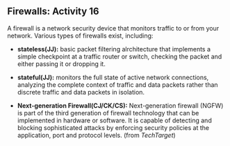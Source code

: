 ## Firewalls: Activity 16

A firewall is a network security device that monitors traffic to or from your network. Various types of firewalls exist, including:

- **stateless(JJ):** basic packet filtering alrchitecture that implements a simple checkpoint at a traffic router or switch, checking the packet and either passing it or dropping it.
- **stateful(JJ):** monitors the full state of active network connections, analyzing the complete context of traffic and data packets rather than discrete traffic and data packets in isolation.

- **Next-generation Firewall(CJ/CK/CS):** Next-generation firewall (NGFW) is part of the third generation of firewall technology that can be implemented in hardware or software. It is capable of detecting and blocking sophisticated attacks by enforcing security policies at the application, port and protocol levels. (from *TechTarget*)
